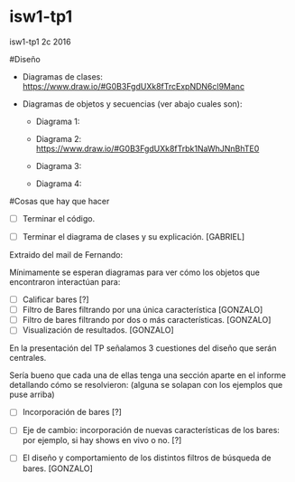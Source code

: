 # isw1-tp1
isw1-tp1 2c 2016


#Diseño

* Diagramas de clases: https://www.draw.io/#G0B3FgdUXk8fTrcExpNDN6cl9Manc

* Diagramas de objetos y secuencias (ver abajo cuales son):

  * Diagrama 1:

  * Diagrama 2: https://www.draw.io/#G0B3FgdUXk8fTrbk1NaWhJNnBhTE0

  * Diagrama 3:
  
  * Diagrama 4:


#Cosas que hay que hacer

- [ ] Terminar el código.
- [ ] Terminar el diagrama de clases y su explicación. [GABRIEL]


Extraido del mail de Fernando:

Mínimamente se esperan diagramas para ver cómo los objetos que encontraron interactúan para:

- [ ] Calificar bares [?]
- [ ] Filtro de Bares filtrando por una única característica [GONZALO]
- [ ] Filtro de bares filtrando por dos o más características. [GONZALO]
- [ ] Visualización de resultados. [GONZALO]

En la presentación del TP señalamos 3 cuestiones del diseño que serán centrales. 

Sería bueno que cada una de ellas tenga una sección aparte en el informe detallando cómo se resolvieron: (alguna se solapan con los ejemplos que puse arriba)

- [ ] Incorporación de bares [?]
- [ ] Eje de cambio: incorporación de nuevas características de los bares: por ejemplo, si hay shows en vivo o no. [?]
- [ ] El diseño y comportamiento de los distintos filtros de búsqueda de bares. [GONZALO]



